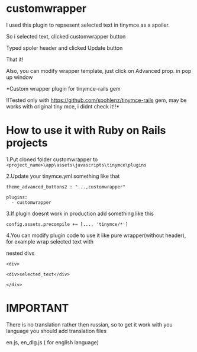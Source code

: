 customwrapper
=============

I used this plugin to repsesent selected  text in tinymce as a spoiler.

So i selected text, clicked customwrapper button

Typed spoler header and clicked Update button

That it!

Also, you can modify wrapper template, just  click on Advanced prop. in pop up window


*Custom wrapper plugin for tinymce-rails gem

!!Tested only with https://github.com/spohlenz/tinymce-rails gem, may be works with original tiny mce, i didnt check it!!*


How to use it with Ruby on Rails projects
=============
1.Put cloned folder customwrapper to ```<project_name>\app\assets\javascripts\tinymce\plugins```

2.Update your tinymce.yml something like that
  ```
  theme_advanced_buttons2 : "...,customwrapper"

  plugins:
    - customwrapper

  ```

3.If plugin doesnt work in production add something like this
```
config.assets.precompile += [..., 'tinymce/*']
```

4.You can modify plugin code to use it like pure wrapper(without header), for example wrap selected text with

nested divs
```
<div>

<div>selected_text</div>

</div>
```


IMPORTANT
=====
There is no translation rather then russian, so to get it work with you language you should add translation files

en.js, en_dlg.js ( for english language)



